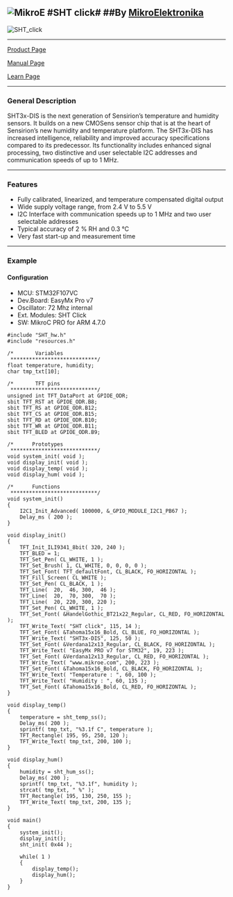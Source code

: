 ![MikroE](http://www.mikroe.com/img/designs/beta/logo_small.png)
#SHT click#
##By [MikroElektronika](http://www.mikroe.com)
---

![SHT_click](http://cdn.mikroe.com/knowlegebase/uploads/2016/05/04181934/sht-click-learn-banner-730x410.jpg)

---
[Product Page](http://www.mikroe.com/click/sht/)

[Manual Page](http://docs.mikroe.com/SHT_click)

[Learn Page](http://learn.mikroe.com/leader-humidity-measurement-sht/)

---

### General Description
SHT3x-DIS is the next generation of Sensirion’s temperature and 
humidity sensors. It builds on a new CMOSens sensor chip that is at 
the heart of Sensirion’s new humidity and temperature platform. 
The SHT3x-DIS has increased intelligence, reliability and improved 
accuracy specifications compared to its predecessor. Its functionality 
includes enhanced signal processing, two distinctive and user 
selectable I2C addresses and communication speeds of up to 1 MHz.

---

### Features
* Fully calibrated, linearized, and temperature compensated digital output
* Wide supply voltage range, from 2.4 V to 5.5 V
* I2C Interface with communication speeds up to 1 MHz and two user selectable addresses
* Typical accuracy of 2 % RH and 0.3 °C
* Very fast start-up and measurement time

---

### Example

#### Configuration
* MCU:             STM32F107VC
* Dev.Board:       EasyMx Pro v7
* Oscillator:      72 Mhz internal
* Ext. Modules:    SHT Click
* SW:              MikroC PRO for ARM 4.7.0

```
#include "SHT_hw.h"
#include "resources.h"

/*       Variables
 ****************************/
float temperature, humidity;
char tmp_txt[10];

/*       TFT pins
 ****************************/
unsigned int TFT_DataPort at GPIOE_ODR;
sbit TFT_RST at GPIOE_ODR.B8;
sbit TFT_RS at GPIOE_ODR.B12;
sbit TFT_CS at GPIOE_ODR.B15;
sbit TFT_RD at GPIOE_ODR.B10;
sbit TFT_WR at GPIOE_ODR.B11;
sbit TFT_BLED at GPIOE_ODR.B9;

/*      Prototypes
 ****************************/
void system_init( void );
void display_init( void );
void display_temp( void );
void display_hum( void );

/*      Functions
 ****************************/
void system_init()
{
    I2C1_Init_Advanced( 100000, &_GPIO_MODULE_I2C1_PB67 );
    Delay_ms ( 200 );
}

void display_init()
{
    TFT_Init_ILI9341_8bit( 320, 240 );
    TFT_BLED = 1;
    TFT_Set_Pen( CL_WHITE, 1 );
    TFT_Set_Brush( 1, CL_WHITE, 0, 0, 0, 0 );
    TFT_Set_Font( TFT_defaultFont, CL_BLACK, FO_HORIZONTAL );
    TFT_Fill_Screen( CL_WHITE );
    TFT_Set_Pen( CL_BLACK, 1 );
    TFT_Line(  20,  46, 300,  46 );
    TFT_Line(  20,  70, 300,  70 );
    TFT_Line(  20, 220, 300, 220 );
    TFT_Set_Pen( CL_WHITE, 1 );
    TFT_Set_Font( &HandelGothic_BT21x22_Regular, CL_RED, FO_HORIZONTAL );
    TFT_Write_Text( "SHT click", 115, 14 );
    TFT_Set_Font( &Tahoma15x16_Bold, CL_BLUE, FO_HORIZONTAL );
    TFT_Write_Text( "SHT3x-DIS", 125, 50 );
    TFT_Set_Font( &Verdana12x13_Regular, CL_BLACK, FO_HORIZONTAL );
    TFT_Write_Text( "EasyMx PRO v7 for STM32", 19, 223 );
    TFT_Set_Font( &Verdana12x13_Regular, CL_RED, FO_HORIZONTAL );
    TFT_Write_Text( "www.mikroe.com", 200, 223 );
    TFT_Set_Font( &Tahoma15x16_Bold, CL_BLACK, FO_HORIZONTAL );
    TFT_Write_Text( "Temperature : ", 60, 100 );
    TFT_Write_Text( "Humidity : ", 60, 135 );
    TFT_Set_Font( &Tahoma15x16_Bold, CL_RED, FO_HORIZONTAL );
}

void display_temp()
{
    temperature = sht_temp_ss();
    Delay_ms( 200 );
    sprintf( tmp_txt, "%3.1f C", temperature );
    TFT_Rectangle( 195, 95, 250, 120 );
    TFT_Write_Text( tmp_txt, 200, 100 );
}

void display_hum()
{
    humidity = sht_hum_ss();
    Delay_ms( 200 );
    sprintf( tmp_txt, "%3.1f", humidity );
    strcat( tmp_txt, " %" );
    TFT_Rectangle( 195, 130, 250, 155 );
    TFT_Write_Text( tmp_txt, 200, 135 );
}

void main() 
{
    system_init();
    display_init();
    sht_init( 0x44 );
    
    while( 1 )
    {
        display_temp();
        display_hum();
    }
}
```
